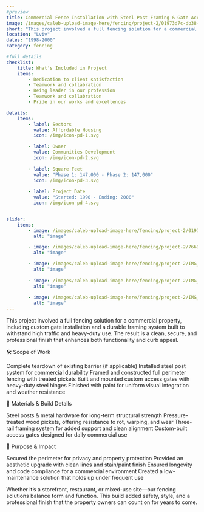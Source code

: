 ```yaml
---
#preview
title: Commercial Fence Installation with Steel Post Framing & Gate Access
image: /images/caleb-upload-image-here/fencing/project-2/01973d7c-db38-7ee7-bd86-cd99e0e0ab12.jpeg
short: "This project involved a full fencing solution for a commercial property, including custom gate installation and a durable framing system built to withstand high traffic and heavy-duty use. The result is a clean, secure, and professional finish that enhances both functionality and curb appeal."
location: "Lviv"
dates: "1998-2000"
category: fencing

#full details
checklist:
    title: What's Included in Project
    items:
        - Dedication to client satisfaction
        - Teamwork and collabration
        - Being leader in our profession
        - Teamwork and collabration
        - Pride in our works and excellences

details:
    items:
        - label: Sectors
          value: Affordable Housing
          icon: /img/icon-pd-1.svg

        - label: Owner
          value: Communities Development
          icon: /img/icon-pd-2.svg
        
        - label: Square Feet
          value: "Phase 1: 147,000 - Phase 2: 147,000"
          icon: /img/icon-pd-3.svg
        
        - label: Project Date
          value: "Started: 1990 - Ending: 2000"
          icon: /img/icon-pd-4.svg


slider: 
    items:
        - image: /images/caleb-upload-image-here/fencing/project-2/01973d7c-db38-7ee7-bd86-cd99e0e0ab12.jpeg
          alt: "image"

        - image: /images/caleb-upload-image-here/fencing/project-2/76696712946__F0C47784-BA38-4C23-B968-A0B1B7878557.jpeg
          alt: "image"

        - image: /images/caleb-upload-image-here/fencing/project-2/IMG_4322.jpeg
          alt: "image"
        
        - image: /images/caleb-upload-image-here/fencing/project-2/IMG_4332.jpeg
          alt: "image"
          
        - image: /images/caleb-upload-image-here/fencing/project-2/IMG_4339.jpeg
          alt: "image"
---
```


This project involved a full fencing solution for a commercial property, including custom gate installation and a durable framing system built to withstand high traffic and heavy-duty use. The result is a clean, secure, and professional finish that enhances both functionality and curb appeal.

🛠️ Scope of Work

Complete teardown of existing barrier (if applicable)
Installed steel post system for commercial durability
Framed and constructed full perimeter fencing with treated pickets
Built and mounted custom access gates with heavy-duty steel hinges
Finished with paint for uniform visual integration and weather resistance

🔧 Materials & Build Details

Steel posts & metal hardware for long-term structural strength
Pressure-treated wood pickets, offering resistance to rot, warping, and wear
Three-rail framing system for added support and clean alignment
Custom-built access gates designed for daily commercial use

🎯 Purpose & Impact

Secured the perimeter for privacy and property protection
Provided an aesthetic upgrade with clean lines and stain/paint finish
Ensured longevity and code compliance for a commercial environment
Created a low-maintenance solution that holds up under frequent use

Whether it’s a storefront, restaurant, or mixed-use site—our fencing solutions balance form and function. This build added safety, style, and a professional finish that the property owners can count on for years to come.
